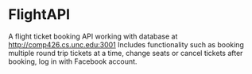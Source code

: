 # FlightAPI
A flight ticket booking API working with database at http://comp426.cs.unc.edu:3001
Includes functionality such as booking multiple round trip tickets at a time, change seats or cancel tickets after booking,
  log in with Facebook account.
